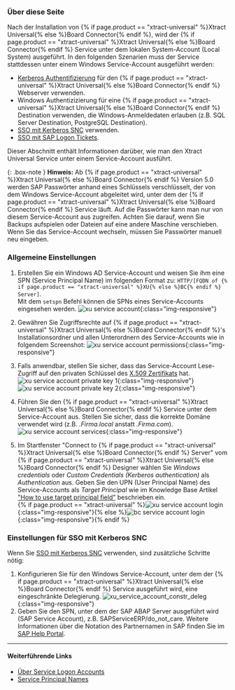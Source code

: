 ### Über diese Seite
Nach der Installation von {% if page.product == "xtract-universal" %}Xtract Universal{% else %}Board Connector{% endif %}, wird der {% if page.product == "xtract-universal" %}Xtract Universal{% else %}Board Connector{% endif %} Service unter dem lokalen System-Account (Local System) ausgeführt.
In den folgenden Szenarien muss der Service stattdessen unter einem Windows Service-Account ausgeführt werden:

- [Kerberos Authentifizierung](../sicherheit/serversicherheit#zugriffsbeschränkung-auf-windows-ad-benutzer-kerberos-authentifizierung) für den {% if page.product == "xtract-universal" %}Xtract Universal{% else %}Board Connector{% endif %} Webserver verwenden.
- Windows Authentizizierung für eine {% if page.product == "xtract-universal" %}Xtract Universal{% else %}Board Connector{% endif %} Destination verwenden, die Windows-Anmeldedaten erlauben (z.B. SQL Server Destination, PostgreSQL Destination).
- [SSO mit Kerberos SNC](https://kb.theobald-software.com/xtract-universal/sso-with-kerberos-snc) verwenden.
- [SSO mit SAP Logon Tickets](https://kb.theobald-software.com/xtract-universal/sso-with-logon-ticket).

Dieser Abschnitt enthält Informationen darüber, wie man den Xtract Universal Service unter einem Service-Account ausführt.

{: .box-note }
**Hinweis:** Ab {% if page.product == "xtract-universal" %}Xtract Universal{% else %}Board Connector{% endif %} Version 5.0 werden SAP Passwörter anhand eines Schlüssels verschlüsselt, der von dem Windows Service-Account abgeleitet wird, unter dem der {% if page.product == "xtract-universal" %}Xtract Universal{% else %}Board Connector{% endif %} Service läuft.
Auf die Passwörter kann man nur von diesem Service-Account aus zugreifen. Achten Sie darauf, wenn Sie Backups aufspielen oder Dateien auf eine andere Maschine verschieben.
Wenn Sie das Service-Account wechseln, müssen Sie Passwörter manuell neu eingeben.

### Allgemeine Einstellungen

1. Erstellen Sie ein Windows AD Service-Account und weisen Sie ihm eine SPN (Service Principal Name) im folgenden Format zu: ```HTTP/[FQDN of {% if page.product == "xtract-universal" %}XU{% else %}BC{% endif %} Server]```.<br>
Mit dem ```setspn``` Befehl können die SPNs eines Service-Accounts eingesehen werden.
![xu service account](/img/content/xu/xu-service-account-SPN.png){:class="img-responsive"}

2. Gewähren Sie Zugriffsrechte auf {% if page.product == "xtract-universal" %}Xtract Universal{% else %}Board Connector{% endif %}'s Installationsordner und allen Unterordnern des Service-Accounts wie in folgendem Screenshot:
![xu service account permissions](/img/content/xu/xu-service-account-permissions.png){:class="img-responsive"}

3. Falls anwendbar, stellen Sie sicher, dass das Service-Account Lese-Zugriff auf den privaten Schlüssel des [X.509 Zertifikats](../sicherheit/x.509-zertifikat-installieren) hat.
![xu service account private key 1](/img/content/xu/xu-service-account-privatekey_1.png){:class="img-responsive"}
![xu service account private key 2](/img/content/xu/xu-service-account-privatekey_2.png){:class="img-responsive"}

4. Führen Sie den {% if page.product == "xtract-universal" %}Xtract Universal{% else %}Board Connector{% endif %} Service unter dem Service-Account aus. Stellen Sie sicher, dass die korrekte Domäne verwendet wird (z.B. *.Firma.local* anstatt *.Firma.com*).
![xu service account services](/img/content/xu/xu-service-account-services.png){:class="img-responsive"}

5. Im Startfenster "Connect to {% if page.product == "xtract-universal" %}Xtract Universal{% else %}Board Connector{% endif %} Server" vom {% if page.product == "xtract-universal" %}Xtract Universal{% else %}Board Connector{% endif %} Designer wählen Sie *Windows credentials* oder *Custom Credentials (Kerberos authentication)* als *Authentication* aus. Geben Sie den UPN (User Principal Name) des Service-Accounts als *Target Principal* wie im Knowledge Base Artikel ["How to use target principal field"](https://kb.theobald-software.com/xtract-universal/target-principal-TPN) beschrieben ein.<br>
{% if page.product == "xtract-universal" %}![xu service account login](/img/content/xu/xu-service-account-login.png){:class="img-responsive"}{% else %}![bc service account login](/img/content/bc-service-account-login.png){:class="img-responsive"}{% endif %}

### Einstellungen für SSO mit Kerberos SNC

Wenn Sie [SSO mit Kerberos SNC](https://kb.theobald-software.com/xtract-universal/sso-with-kerberos-snc) verwenden, sind zusätzliche Schritte nötig:<br>

1. Konfigurieren Sie für den Windows Service-Account, unter dem der {% if page.product == "xtract-universal" %}Xtract Universal{% else %}Board Connector{% endif %} Service ausgeführt wird, eine eingeschränkte Delegierung.
![xu_service_account_constr_deleg](/img/content/XU_SSO_WinAD_Delegation.png){:class="img-responsive"}
2. Geben Sie den SPN, unter dem der SAP ABAP Server ausgeführt wird (SAP Service Account), z.B. SAPServiceERP/do_not_care.
Weitere Informationen über die Notation des Partnernamen in SAP finden Sie im [SAP Help Portal](https://help.sap.com/viewer/e815bb97839a4d83be6c4fca48ee5777/7.5.9/de-DE/440ebb40b9920d1be10000000a114a6b.html).


*********
#### Weiterführende Links
- [Über Service Logon Accounts](https://docs.microsoft.com/de-de/windows/win32/ad/about-service-logon-accounts)
- [Service Principal Names](https://docs.microsoft.com/de-de/windows/win32/ad/service-principal-names)
